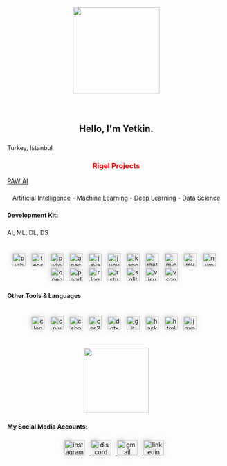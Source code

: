 <div align="center">
  <img height="200" src="https://media4.giphy.com/media/ZJh42VKmeQ2yY/giphy.gif?cid=ecf05e47uq4uu6edkcmbryi7lm3e41yjuknqh8ggxr7mqfyj&ep=v1_gifs_search&rid=giphy.gif&ct=g"  />
</div>

###

<br clear="both">

<h2 align="center">Hello, I'm Yetkin.</h2>

###

<p align="left">Turkey, Istanbul</p>

<h3 align="center" style = "color:red;"> Rigel Projects</h3>
<a href = "http://rigelpawai.pythonanywhere.com/">PAW AI</a>

###

<p align="center">Artificial Intelligence - Machine Learning - Deep Learning - Data Science</p>

###

<h4 align="left">Development Kit:</h4>

###

<p align="left">AI, ML, DL, DS</p>

###

<br clear="both">

<div align="center">
  <img src="https://cdn.jsdelivr.net/gh/devicons/devicon/icons/python/python-original.svg" height="30" alt="python logo"  style="margin-right: 10px; filter: drop-shadow(0px 0px 6px rgba(0,0,0,0.3));" />
  <img src="https://cdn.jsdelivr.net/gh/devicons/devicon/icons/tensorflow/tensorflow-original.svg" height="30" alt="tensorflow logo"  style="margin-right: 10px; filter: drop-shadow(0px 0px 6px rgba(0,0,0,0.3));" />
  <img src="https://cdn.jsdelivr.net/gh/devicons/devicon/icons/pytorch/pytorch-original.svg" height="30" alt="pytorch logo"  style="margin-right: 10px; filter: drop-shadow(0px 0px 6px rgba(0,0,0,0.3));" />
  <img src="https://cdn.jsdelivr.net/gh/devicons/devicon/icons/anaconda/anaconda-original.svg" height="30" alt="anaconda logo"  style="margin-right: 10px; filter: drop-shadow(0px 0px 6px rgba(0,0,0,0.3));" />
  <img src="https://cdn.jsdelivr.net/gh/devicons/devicon/icons/javascript/javascript-original.svg" height="30" alt="javascript logo"  style="margin-right: 10px; filter: drop-shadow(0px 0px 6px rgba(0,0,0,0.3));" />
  <img src="https://cdn.jsdelivr.net/gh/devicons/devicon/icons/jupyter/jupyter-original.svg" height="30" alt="jupyter logo"  style="margin-right: 10px; filter: drop-shadow(0px 0px 6px rgba(0,0,0,0.3));" />
  <img src="https://cdn.jsdelivr.net/gh/devicons/devicon/icons/kaggle/kaggle-original.svg" height="30" alt="kaggle logo"  style="margin-right: 10px; filter: drop-shadow(0px 0px 6px rgba(0,0,0,0.3));" />
  <img src="https://cdn.jsdelivr.net/gh/devicons/devicon/icons/matlab/matlab-original.svg" height="30" alt="matlab logo"  style="margin-right: 10px; filter: drop-shadow(0px 0px 6px rgba(0,0,0,0.3));" />
  <img src="https://cdn.jsdelivr.net/gh/devicons/devicon/icons/microsoftsqlserver/microsoftsqlserver-plain.svg" height="30" alt="microsoftsqlserver logo"  style="margin-right: 10px; filter: drop-shadow(0px 0px 6px rgba(0,0,0,0.3));" />
  <img src="https://cdn.jsdelivr.net/gh/devicons/devicon/icons/mysql/mysql-original.svg" height="30" alt="mysql logo"  style="margin-right: 10px; filter: drop-shadow(0px 0px 6px rgba(0,0,0,0.3));" />
  <img src="https://cdn.jsdelivr.net/gh/devicons/devicon/icons/numpy/numpy-original.svg" height="30" alt="numpy logo"  style="margin-right: 10px; filter: drop-shadow(0px 0px 6px rgba(0,0,0,0.3));" />
  <img src="https://cdn.jsdelivr.net/gh/devicons/devicon/icons/opencv/opencv-original.svg" height="30" alt="opencv logo"  style="margin-right: 10px; filter: drop-shadow(0px 0px 6px rgba(0,0,0,0.3));" />
  <img src="https://cdn.jsdelivr.net/gh/devicons/devicon/icons/pandas/pandas-original.svg" height="30" alt="pandas logo"  style="margin-right: 10px; filter: drop-shadow(0px 0px 6px rgba(0,0,0,0.3));" />
  <img src="https://cdn.jsdelivr.net/gh/devicons/devicon/icons/r/r-original.svg" height="30" alt="r logo"  style="margin-right: 10px; filter: drop-shadow(0px 0px 6px rgba(0,0,0,0.3));" />
  <img src="https://cdn.jsdelivr.net/gh/devicons/devicon/icons/rstudio/rstudio-original.svg" height="30" alt="rstudio logo"  style="margin-right: 10px; filter: drop-shadow(0px 0px 6px rgba(0,0,0,0.3));" />
  <img src="https://cdn.jsdelivr.net/gh/devicons/devicon/icons/sqlite/sqlite-original.svg" height="30" alt="sqlite logo"  style="margin-right: 10px; filter: drop-shadow(0px 0px 6px rgba(0,0,0,0.3));" />
  <img src="https://cdn.jsdelivr.net/gh/devicons/devicon/icons/visualstudio/visualstudio-plain.svg" height="30" alt="visualstudio logo"  style="margin-right: 10px; filter: drop-shadow(0px 0px 6px rgba(0,0,0,0.3));" />
  <img src="https://cdn.jsdelivr.net/gh/devicons/devicon/icons/vscode/vscode-original.svg" height="30" alt="vscode logo"  style="margin-right: 10px; filter: drop-shadow(0px 0px 6px rgba(0,0,0,0.3));" />
</div>

###

<h4 align="left">Other Tools & Languages</h4>

###

<br clear="both">

<div align="center">
  <img src="https://cdn.jsdelivr.net/gh/devicons/devicon/icons/c/c-original.svg" height="30" alt="c logo"  style="margin-right: 10px; filter: drop-shadow(0px 0px 6px rgba(0,0,0,0.3));" />
  <img src="https://cdn.jsdelivr.net/gh/devicons/devicon/icons/cplusplus/cplusplus-original.svg" height="30" alt="cplusplus logo"  style="margin-right: 10px; filter: drop-shadow(0px 0px 6px rgba(0,0,0,0.3));" />
  <img src="https://cdn.jsdelivr.net/gh/devicons/devicon/icons/csharp/csharp-original.svg" height="30" alt="csharp logo"  style="margin-right: 10px; filter: drop-shadow(0px 0px 6px rgba(0,0,0,0.3));" />
  <img src="https://cdn.jsdelivr.net/gh/devicons/devicon/icons/css3/css3-original.svg" height="30" alt="css3 logo"  style="margin-right: 10px; filter: drop-shadow(0px 0px 6px rgba(0,0,0,0.3));" />
  <img src="https://cdn.jsdelivr.net/gh/devicons/devicon/icons/dot-net/dot-net-original.svg" height="30" alt="dot-net logo"  style="margin-right: 10px; filter: drop-shadow(0px 0px 6px rgba(0,0,0,0.3));" />
  <img src="https://cdn.jsdelivr.net/gh/devicons/devicon/icons/git/git-original.svg" height="30" alt="git logo"  style="margin-right: 10px; filter: drop-shadow(0px 0px 6px rgba(0,0,0,0.3));" />
  <img src="https://cdn.jsdelivr.net/gh/devicons/devicon/icons/haskell/haskell-original.svg" height="30" alt="haskell logo"  style="margin-right: 10px; filter: drop-shadow(0px 0px 6px rgba(0,0,0,0.3));" />
  <img src="https://cdn.jsdelivr.net/gh/devicons/devicon/icons/html5/html5-original.svg" height="30" alt="html5 logo"  style="margin-right: 10px; filter: drop-shadow(0px 0px 6px rgba(0,0,0,0.3));" />
  <img src="https://cdn.jsdelivr.net/gh/devicons/devicon/icons/java/java-original.svg" height="30" alt="java logo"  style="margin-right: 10px; filter: drop-shadow(0px 0px 6px rgba(0,0,0,0.3));" />
</div>

###

<br clear="both">

<div align="center">
  <img height="150" src="https://media.giphy.com/media/A6aHBCFqlE0Rq/giphy.gif"  />
</div>

###

<h4 align="left">My Social Media Accounts:</h4>

###

<div align="center">
  <a href="https://www.instagram.com/yetkinsln/" target="_blank">
    <img src="https://raw.githubusercontent.com/maurodesouza/profile-readme-generator/master/src/assets/icons/social/instagram/default.svg" width="47" height="35" alt="instagram logo"  style="margin-right: 10px; filter: drop-shadow(0px 0px 6px rgba(0,0,0,0.3));" />
  </a>
  <a href="https://discord.com/users/410497489817567242" target="_blank">
    <img src="https://raw.githubusercontent.com/maurodesouza/profile-readme-generator/master/src/assets/icons/social/discord/default.svg" width="47" height="35" alt="discord logo"  style="margin-right: 10px; filter: drop-shadow(0px 0px 6px rgba(0,0,0,0.3));" />
  </a>
  <a href="https://mail.google.com/mail/u/0/?hl=tr&tf=cm&fs=1&to=yetkinaslan7@gmail.com" target="_blank">
    <img src="https://raw.githubusercontent.com/maurodesouza/profile-readme-generator/master/src/assets/icons/social/gmail/default.svg" width="47" height="35" alt="gmail logo"  style="margin-right: 10px; filter: drop-shadow(0px 0px 6px rgba(0,0,0,0.3));" />
  </a>
  <a href="https://www.linkedin.com/in/yetkin-aslan-a96669225/" target="_blank">
    <img src="https://raw.githubusercontent.com/maurodesouza/profile-readme-generator/master/src/assets/icons/social/linkedin/default.svg" width="47" height="35" alt="linkedin logo"  style="margin-right: 10px; filter: drop-shadow(0px 0px 6px rgba(0,0,0,0.3));" />
  </a>
</div>
